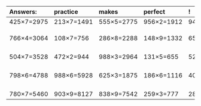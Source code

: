 | Answers: | practice | makes | perfect | ! |
| :--- | :--- | :--- | :--- | :--- |
| 425×7=2975 | 213×7=1491 | 555×5=2775 | 956×2=1912 | 940×5=4700 | 
|   |   |   |   |   | 
|   |   |   |   |   | 
|   |   |   |   |   | 
| 766×4=3064 | 108×7=756 | 286×8=2288 | 148×9=1332 | 651×2=1302 | 
|   |   |   |   |   | 
|   |   |   |   |   | 
|   |   |   |   |   | 
|   |   |   |   |   | 
| 504×7=3528 | 472×2=944 | 988×3=2964 | 131×5=655 | 521×6=3126 | 
|   |   |   |   |   | 
|   |   |   |   |   | 
|   |   |   |   |   | 
|   |   |   |   |   | 
| 798×6=4788 | 988×6=5928 | 625×3=1875 | 186×6=1116 | 404×4=1616 | 
|   |   |   |   |   | 
|   |   |   |   |   | 
|   |   |   |   |   | 
|   |   |   |   |   | 
| 780×7=5460 | 903×9=8127 | 838×9=7542 | 259×3=777 | 287×4=1148 | 
